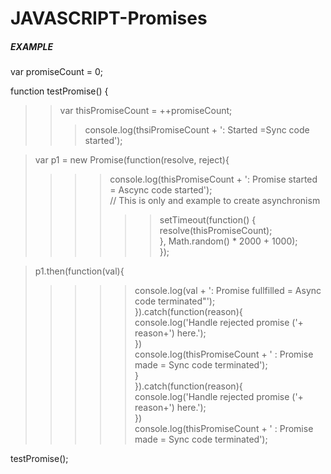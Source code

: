 # JAVASCRIPT-Promises

##### EXAMPLE

var promiseCount = 0; <br>

function testPromise() { <br>
>>var thisPromiseCount = ++promiseCount; <br>
>>>console.log(thsiPromiseCount + ': Started =Sync code started'); <br>
  
>var p1 = new Promise(function(resolve, reject){ <br>
>>>>console.log(thisPromiseCount + ': Promise started = Ascync code started'); <br>
    // This is only and example to create asynchronism <br>
>>>>>>setTimeout(function() { <br>
>>>>>>resolve(thisPromiseCount);  <br>
>>>>}, Math.random() * 2000 + 1000); <br>
>}); <br>
  
>p1.then(function(val){ <br>
>>>>>console.log(val + ': Promise fullfilled = Async code terminated"'); <br>
>}).catch(function(reason){ <br>
>>>>>console.log('Handle rejected promise ('+ reason+') here.'); <br>
>}) <br>
>>>>>console.log(thisPromiseCount + ' : Promise made = Sync code terminated'); <br>
>} <br>
>}).catch(function(reason){ <br>
>>>>>console.log('Handle rejected promise ('+ reason+') here.'); <br>
>}) <br>
console.log(thisPromiseCount + ' : Promise made = Sync code terminated'); <br>


testPromise(); <br>
